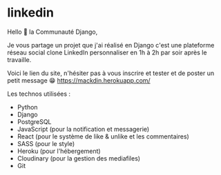 # linkedin
Hello :wave: la Communauté Django,

Je vous partage un projet que j'ai réalisé en Django c'est une plateforme réseau social clone LinkedIn personnaliser en 1h à 2h par soir après le travaille.

Voici le lien du site, n'hésiter pas à vous inscrire et tester et de poster un petit message :grin: 
https://mackdin.herokuapp.com/ 

Les technos utilisées : 
- Python
- Django
- PostgreSQL
- JavaScript (pour la notification et messagerie)
- React (pour le système de like & unlike et les commentaires)
- SASS (pour le style)
- Heroku (pour l'hébergement)
- Cloudinary (pour la gestion des mediafiles)
- Git
